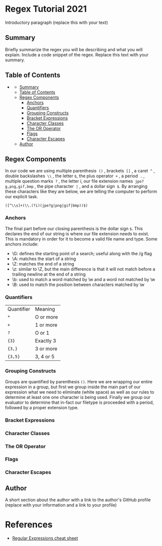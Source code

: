 # Regex Tutorial 2021

Introductory paragraph (replace this with your text)

## Summary

Briefly summarize the regex you will be describing and what you will explain. Include a code snippet of the regex. Replace this text with your summary.

## Table of Contents

- [](#)
  - [Summary](#summary)
  - [Table of Contents](#table-of-contents)
  - [Regex Components](#regex-components)
    - [Anchors](#anchors)
    - [Quantifiers](#quantifiers)
    - [Grouping Constructs](#grouping-constructs)
    - [Bracket Expressions](#bracket-expressions)
    - [Character Classes](#character-classes)
    - [The OR Operator](#the-or-operator)
    - [Flags](#flags)
    - [Character Escapes](#character-escapes)
  - [Author](#author)
## Regex Components

In our code we are using multiple parenthesis``` ()``` , brackets``` []``` , a caret``` ^``` , double backslashes``` \\``` , the letter s, the plus operator``` +``` , a period``` .``` , multiple question marks``` ?``` , the letter i, our file extension names``` jpe?g,png,gif,bmp``` , the pipe character``` |``` , and a dollar sign``` $```. By arranging these characters like they are below, we are telling the computer to perform our explicit task.

```([^\\s]+(\\.(?i)(jpe?g|png|gif|bmp))$)``` 

### Anchors
The final part before our closing parenthesis is the dollar sign ```$```. This declares the end of our string is where our file extension needs to exist. This is mandatory in order for it to become a valid file name and type.
Some anchors include:

- \G: defines the starting point of a search; useful along with the /g flag
- \A: matches the start of a string
- \Z: matches the end of a string
- \z: similar to \Z, but the main difference is that it will not match before a trailing newline at the end of a string
- \b: used to match a word matched by \w and a word not matched by \w
- \B: used to match the position between characters matched by \w


### Quantifiers

<table>
<tr>
<td>Quantifier</td>
<td>Meaning</td>
</tr>
<tr>
<td><code>*</code></td>
<td>O or more</td>
</tr>
<tr>
<td><code>+</code></td>
<td>1 or more</td>
</tr>
<tr>
<td><code>?</code></td>
<td>O or 1</td>
</tr>
<tr>
<td><code>{3}</code></td>
<td>Exactly 3</td>
</tr>
<tr>
<tr>
<td><code>{3,}</code></td>
<td>3 or more</td>
</tr>
<tr>
<td><code>{3,5}</code></td>
<td>3, 4 or 5</td>
</tr>
<tr>
</table>

### Grouping Constructs
Groups are quantified by parenthesis ```()```. Here we are wrapping our entire expression in a group, but first we group inside the main part of our expression what we need to eliminate (white space) as well as our rules to determine at least one one character is being used. Finally we group our evaluator to determine that in-fact our filetype is proceeded with a period, followed by a proper extension type.

### Bracket Expressions

### Character Classes

### The OR Operator

### Flags

### Character Escapes

## Author

A short section about the author with a link to the author's GitHub profile (replace with your information and a link to your profile)
# References

* [Regular Expressions cheat sheet](http://web.mit.edu/hackl/www/lab/turkshop/slides/regex-cheatsheet.pdf)
